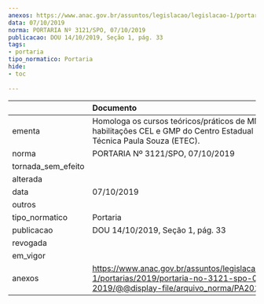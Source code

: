 ```yaml
---
anexos: https://www.anac.gov.br/assuntos/legislacao/legislacao-1/portarias/2019/portaria-no-3121-spo-07-10-2019/@@display-file/arquivo_norma/PA2019-3121.pdf
data: 07/10/2019
norma: PORTARIA Nº 3121/SPO, 07/10/2019
publicacao: DOU 14/10/2019, Seção 1, pág. 33
tags:
- portaria
tipo_normatico: Portaria
hide: 
- toc 
 
---
```


|                    | Documento                                                                                                                                            |
|:-------------------|:-----------------------------------------------------------------------------------------------------------------------------------------------------|
| ementa             | Homologa os cursos teóricos/práticos de MMA, habilitações CEL e GMP do Centro Estadual de Educação Técnica Paula Souza (ETEC).                       |
| norma              | PORTARIA Nº 3121/SPO, 07/10/2019                                                                                                                     |
| tornada_sem_efeito |                                                                                                                                                      |
| alterada           |                                                                                                                                                      |
| data               | 07/10/2019                                                                                                                                           |
| outros             |                                                                                                                                                      |
| tipo_normatico     | Portaria                                                                                                                                             |
| publicacao         | DOU 14/10/2019, Seção 1, pág. 33                                                                                                                     |
| revogada           |                                                                                                                                                      |
| em_vigor           |                                                                                                                                                      |
| anexos             | https://www.anac.gov.br/assuntos/legislacao/legislacao-1/portarias/2019/portaria-no-3121-spo-07-10-2019/@@display-file/arquivo_norma/PA2019-3121.pdf |
